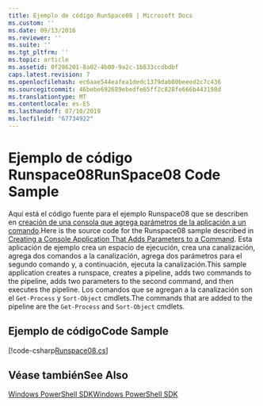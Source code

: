 ```yaml
---
title: Ejemplo de código RunSpace08 | Microsoft Docs
ms.custom: ''
ms.date: 09/13/2016
ms.reviewer: ''
ms.suite: ''
ms.tgt_pltfrm: ''
ms.topic: article
ms.assetid: 0f286201-8a02-4b00-9a2c-1b833ccdbdbf
caps.latest.revision: 7
ms.openlocfilehash: ec6aae544eafea1dedc1379dab00beeed2c7c436
ms.sourcegitcommit: 46bebe692689ebedfe65ff2c828fe666b443198d
ms.translationtype: MT
ms.contentlocale: es-ES
ms.lasthandoff: 07/10/2019
ms.locfileid: "67734922"
---
```

# <a name="runspace08-code-sample"></a><span data-ttu-id="4d927-102">Ejemplo de código Runspace08</span><span class="sxs-lookup"><span data-stu-id="4d927-102">RunSpace08 Code Sample</span></span>

<span data-ttu-id="4d927-103">Aquí está el código fuente para el ejemplo Runspace08 que se describen en [creación de una consola que agrega parámetros de la aplicación a un comando](https://msdn.microsoft.com/en-us/848b2b46-60f1-4a86-b448-cfc7c0cccfba).</span><span class="sxs-lookup"><span data-stu-id="4d927-103">Here is the source code for the Runspace08 sample described in [Creating a Console Application That Adds Parameters to a Command](https://msdn.microsoft.com/en-us/848b2b46-60f1-4a86-b448-cfc7c0cccfba).</span></span> <span data-ttu-id="4d927-104">Esta aplicación de ejemplo crea un espacio de ejecución, crea una canalización, agrega dos comandos a la canalización, agrega dos parámetros para el segundo comando y, a continuación, ejecuta la canalización.</span><span class="sxs-lookup"><span data-stu-id="4d927-104">This sample application creates a runspace, creates a pipeline, adds two commands to the pipeline, adds two parameters to the second command, and then executes the pipeline.</span></span> <span data-ttu-id="4d927-105">Los comandos que se agregan a la canalización son el `Get-Process` y `Sort-Object` cmdlets.</span><span class="sxs-lookup"><span data-stu-id="4d927-105">The commands that are added to the pipeline are the `Get-Process` and `Sort-Object` cmdlets.</span></span>

## <a name="code-sample"></a><span data-ttu-id="4d927-106">Ejemplo de código</span><span class="sxs-lookup"><span data-stu-id="4d927-106">Code Sample</span></span>

[!code-csharp[Runspace08.cs](../../powershell-sdk-samples/SDK-2.0/csharp/Runspace08/Runspace08.cs#L11-L86 "Runspace08.cs")]

## <a name="see-also"></a><span data-ttu-id="4d927-107">Véase también</span><span class="sxs-lookup"><span data-stu-id="4d927-107">See Also</span></span>

[<span data-ttu-id="4d927-108">Windows PowerShell SDK</span><span class="sxs-lookup"><span data-stu-id="4d927-108">Windows PowerShell SDK</span></span>](../windows-powershell-reference.md)